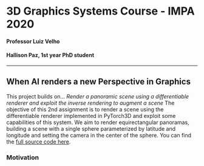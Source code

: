 # 3D Graphics Systems Course - IMPA 2020

#### Professor Luiz Velho
#### Hallison Paz, 1st year PhD student
---------

## When AI renders a new Perspective in Graphics

This project builds on... _Render a panoramic scene using a differentiable renderer and exploit the inverse rendering to augment a scene_
The objective of this 2nd assignment is to render a scene using the differentiable renderer implemented in PyTorch3D and exploit some capabilities of this system. We aim to render equirectangular panoramas, building a scene with a single sphere parameterized by latitude and longitude and setting the camera in the center of the sphere. You can find the [full source code here](https://github.com/hallpaz/3dsystems20/blob/master/Rendering%20Panoramas.ipynb).

### Motivation


<!--stackedit_data:
eyJoaXN0b3J5IjpbLTk4Nzk3NTEyM119
-->
